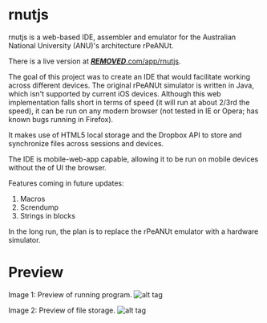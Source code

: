 # rnutjs
rnutjs is a web-based IDE, assembler and emulator for the Australian National University (ANU)'s architecture rPeANUt.

There is a live version at [***REMOVED***.com/app/rnutjs](http://***REMOVED***.com/app/rnutjs).

The goal of this project was to create an IDE that would facilitate working across different devices. The original rPeANUt simulator is written in Java, which isn't supported by current iOS devices. Although this web implementation falls short in terms of speed (it will run at about 2/3rd the speed), it can be run on any modern browser (not tested in IE or Opera; has known bugs running in Firefox).

It makes use of HTML5 local storage and the Dropbox API to store and synchronize files across sessions and devices.

The IDE is mobile-web-app capable, allowing it to be run on mobile devices without the of UI the browser.

Features coming in future updates:
  1. Macros
  2. Screndump
  3. Strings in blocks

In the long run, the plan is to replace the rPeANUt emulator with a hardware simulator.

Preview
=======

Image 1: Preview of running program.
![alt tag](https://raw.githubusercontent.com/***REMOVED***/rnutjs/master/preview0.png)

Image 2: Preview of file storage.
![alt tag](https://raw.githubusercontent.com/***REMOVED***/rnutjs/master/preview1.png)

